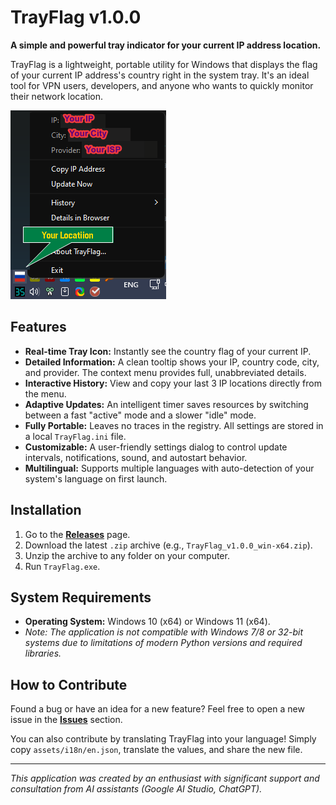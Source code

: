 # TrayFlag v1.0.0

**A simple and powerful tray indicator for your current IP address location.**

TrayFlag is a lightweight, portable utility for Windows that displays the flag of your current IP address's country right in the system tray. It's an ideal tool for VPN users, developers, and anyone who wants to quickly monitor their network location.

![TrayFlag Screenshot](Promo/screenshot.png) 

## Features

*   **Real-time Tray Icon:** Instantly see the country flag of your current IP.
*   **Detailed Information:** A clean tooltip shows your IP, country code, city, and provider. The context menu provides full, unabbreviated details.
*   **Interactive History:** View and copy your last 3 IP locations directly from the menu.
*   **Adaptive Updates:** An intelligent timer saves resources by switching between a fast "active" mode and a slower "idle" mode.
*   **Fully Portable:** Leaves no traces in the registry. All settings are stored in a local `TrayFlag.ini` file.
*   **Customizable:** A user-friendly settings dialog to control update intervals, notifications, sound, and autostart behavior.
*   **Multilingual:** Supports multiple languages with auto-detection of your system's language on first launch.

## Installation

1.  Go to the [**Releases**](https://github.com/Ridbowt/TrayFlag/releases) page.
2.  Download the latest `.zip` archive (e.g., `TrayFlag_v1.0.0_win-x64.zip`).
3.  Unzip the archive to any folder on your computer.
4.  Run `TrayFlag.exe`.

## System Requirements

*   **Operating System:** Windows 10 (x64) or Windows 11 (x64).
*   *Note: The application is not compatible with Windows 7/8 or 32-bit systems due to limitations of modern Python versions and required libraries.*

## How to Contribute

Found a bug or have an idea for a new feature? Feel free to open a new issue in the [**Issues**](https://github.com/Ridbowt/TrayFlag/issues) section.

You can also contribute by translating TrayFlag into your language! Simply copy `assets/i18n/en.json`, translate the values, and share the new file.

---
*This application was created by an enthusiast with significant support and consultation from AI assistants (Google AI Studio, ChatGPT).*